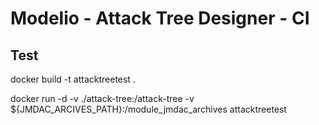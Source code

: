 # Modelio - Attack Tree Designer - CI

## Test


docker build -t attacktreetest .

docker run -d -v ./attack-tree:/attack-tree  -v ${JMDAC_ARCIVES_PATH}:/module_jmdac_archives attacktreetest

